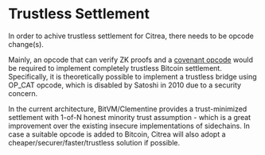 # Trustless Settlement

In order to achive trustless settlement for Citrea, there needs to be opcode change(s).

Mainly, an opcode that can verify ZK proofs and a [covenant opcode](https://covenants.info) would be required to implement completely trustless Bitcoin settlement. Specifically, it is theoretically possible to implement a trustless bridge using OP_CAT opcode, which is disabled by Satoshi in 2010 due to a security concern. 

In the current architecture, BitVM/Clementine provides a trust-minimized settlement with 1-of-N honest minority trust assumption - which is a great improvement over the existing insecure implementations of sidechains. In case a suitable opcode is added to Bitcoin, Citrea will also adopt a cheaper/securer/faster/trustless solution if possible.